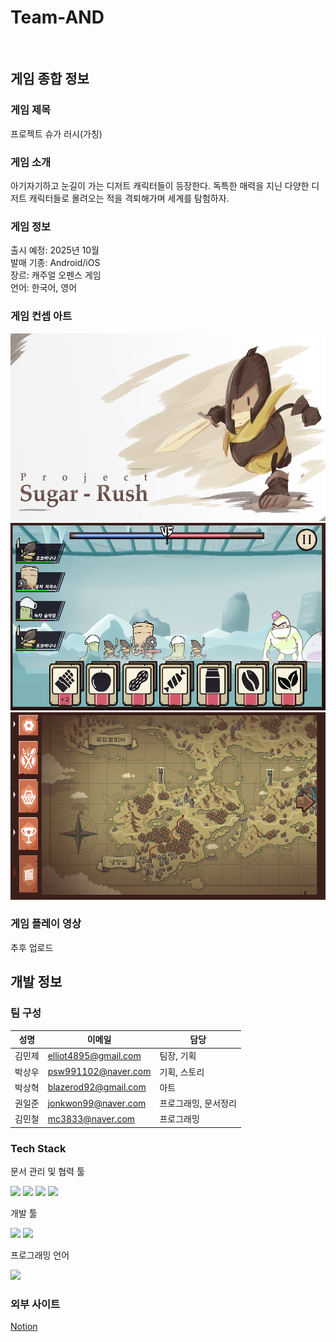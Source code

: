 # Team-AND
<br /> 

## 게임 종합 정보  
### 게임 제목  
프로젝트 슈가 러시(가칭)

### 게임 소개
아기자기하고 눈길이 가는 디저트 캐릭터들이 등장한다. 독특한 매력을 지닌 다양한 디저트 캐릭터들로 몰려오는 적을 격퇴해가며 세계를 탐험하자.

### 게임 정보
출시 예정: 2025년 10월  
발매 기종: Android/iOS  
장르: 캐주얼 오펜스 게임  
언어: 한국어, 영어 

### 게임 컨셉 아트
<img src="Doc/Images/project_sugarrush_mainconceptart.png" height=300> <img src="Doc/Images/project_sugarrush_stageconceptart.png" height=300> <img src="Doc/Images/project_sugarrush_stageselectconceptart.png" height=300>


### 게임 플레이 영상
추후 업로드


## 개발 정보
### 팀 구성  
성명 | 이메일 | 담당
------|-------|-------
김민제 | elliot4895@gmail.com | 팀장, 기획  
박상우 | psw991102@naver.com | 기획, 스토리  
박상혁 | blazerod92@gmail.com | 아트  
권일준 | jonkwon99@naver.com | 프로그래밍, 문서정리  
김민철 | mc3833@naver.com | 프로그래밍  

### Tech Stack
문서 관리 및 협력 툴  

<img src='https://img.shields.io/badge/Notion-000000?style=flat-square&logo=notion'/> <img src='https://img.shields.io/badge/Github-181717?style=flat-square&logo=github'/> <img src='https://img.shields.io/badge/Slack-4A154B?style=flat-square&logo=Slack'/> <img src='https://img.shields.io/badge/Discord-5865F2?style=flat-square&logo=Discord&logoColor=white'/>

개발 툴  

<img src='https://img.shields.io/badge/Unity-000000?style=flat-square&logo=unity'/> <img src="https://img.shields.io/badge/Visual Studio Code-007ACC?style=flat-square&logo=Visual Studio Code&logoColor=white"/>

프로그래밍 언어  

<img src='https://img.shields.io/badge/C%23-542fd4?style=flat-square&logo=C%23'/>

### 외부 사이트
[Notion](https://www.notion.so/Team-AND-789218b160824b5d9d1c33fd984d1a8d)
